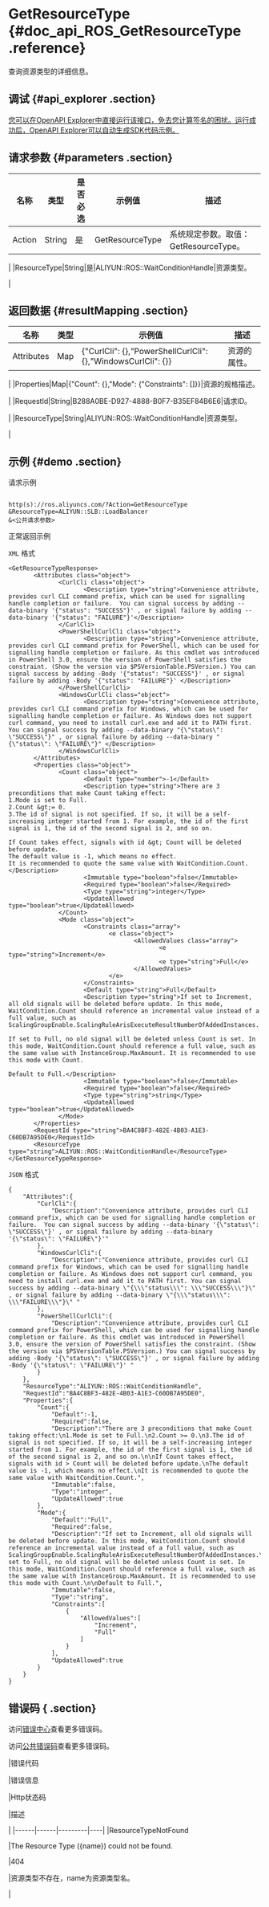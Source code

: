 # GetResourceType {#doc_api_ROS_GetResourceType .reference}

查询资源类型的详细信息。

## 调试 {#api_explorer .section}

[您可以在OpenAPI Explorer中直接运行该接口，免去您计算签名的困扰。运行成功后，OpenAPI Explorer可以自动生成SDK代码示例。](https://api.aliyun.com/#product=ROS&api=GetResourceType&type=RPC&version=2019-09-10)

## 请求参数 {#parameters .section}

|名称|类型|是否必选|示例值|描述|
|--|--|----|---|--|
|Action|String|是|GetResourceType|系统规定参数。取值：GetResourceType。

 |
|ResourceType|String|是|ALIYUN::ROS::WaitConditionHandle|资源类型。

 |

## 返回数据 {#resultMapping .section}

|名称|类型|示例值|描述|
|--|--|---|--|
|Attributes|Map|\{"CurlCli": \{\},"PowerShellCurlCli": \{\},"WindowsCurlCli": \{\}\}|资源的属性。

 |
|Properties|Map|\{"Count": \{\},"Mode": \{"Constraints": \[\]\}\}|资源的规格描述。

 |
|RequestId|String|B288A0BE-D927-4888-B0F7-B35EF84B6E6|请求ID。

 |
|ResourceType|String|ALIYUN::ROS::WaitConditionHandle|资源类型。

 |

## 示例 {#demo .section}

请求示例

``` {#request_demo}

http(s)://ros.aliyuncs.com/?Action=GetResourceType
&ResourceType=ALIYUN::SLB::LoadBalancer
&<公共请求参数>

```

正常返回示例

`XML` 格式

``` {#xml_return_success_demo}
<GetResourceTypeResponse>
       <Attributes class="object">
              <CurlCli class="object">
                     <Description type="string">Convenience attribute, provides curl CLI command prefix, which can be used for signalling handle completion or failure.  You can signal success by adding --data-binary '{"status": "SUCCESS"}' , or signal failure by adding --data-binary '{"status": "FAILURE"}'</Description>
              </CurlCli>
              <PowerShellCurlCli class="object">
                     <Description type="string">Convenience attribute, provides curl CLI command prefix for PowerShell, which can be used for signalling handle completion or failure. As this cmdlet was introduced in PowerShell 3.0, ensure the version of PowerShell satisfies the constraint. (Show the version via $PSVersionTable.PSVersion.) You can signal success by adding -Body '{"status": "SUCCESS"}' , or signal failure by adding -Body '{"status": "FAILURE"}' </Description>
              </PowerShellCurlCli>
              <WindowsCurlCli class="object">
                     <Description type="string">Convenience attribute, provides curl CLI command prefix for Windows, which can be used for signalling handle completion or failure. As Windows does not support curl command, you need to install curl.exe and add it to PATH first. You can signal success by adding --data-binary "{\"status\": \"SUCCESS\"}" , or signal failure by adding --data-binary "{\"status\": \"FAILURE\"}" </Description>
              </WindowsCurlCli>
       </Attributes>
       <Properties class="object">
              <Count class="object">
                     <Default type="number">-1</Default>
                     <Description type="string">There are 3 preconditions that make Count taking effect:
1.Mode is set to Full.
2.Count &gt;= 0.
3.The id of signal is not specified. If so, it will be a self-increasing integer started from 1. For example, the id of the first signal is 1, the id of the second signal is 2, and so on.

If Count takes effect, signals with id &gt; Count will be deleted before update.
The default value is -1, which means no effect.
It is recommended to quote the same value with WaitCondition.Count.</Description>
                     <Immutable type="boolean">false</Immutable>
                     <Required type="boolean">false</Required>
                     <Type type="string">integer</Type>
                     <UpdateAllowed type="boolean">true</UpdateAllowed>
              </Count>
              <Mode class="object">
                     <Constraints class="array">
                            <e class="object">
                                   <AllowedValues class="array">
                                          <e type="string">Increment</e>
                                          <e type="string">Full</e>
                                   </AllowedValues>
                            </e>
                     </Constraints>
                     <Default type="string">Full</Default>
                     <Description type="string">If set to Increment, all old signals will be deleted before update. In this mode, WaitCondition.Count should reference an incremental value instead of a full value, such as ScalingGroupEnable.ScalingRuleArisExecuteResultNumberOfAddedInstances.

If set to Full, no old signal will be deleted unless Count is set. In this mode, WaitCondition.Count should reference a full value, such as the same value with InstanceGroup.MaxAmount. It is recommended to use this mode with Count.

Default to Full.</Description>
                     <Immutable type="boolean">false</Immutable>
                     <Required type="boolean">false</Required>
                     <Type type="string">string</Type>
                     <UpdateAllowed type="boolean">true</UpdateAllowed>
              </Mode>
       </Properties>
       <RequestId type="string">BA4C8BF3-482E-4B03-A1E3-C60DB7A95DE0</RequestId>
       <ResourceType type="string">ALIYUN::ROS::WaitConditionHandle</ResourceType>
</GetResourceTypeResponse>
```

`JSON` 格式

``` {#json_return_success_demo}
{
	"Attributes":{
		"CurlCli":{
			"Description":"Convenience attribute, provides curl CLI command prefix, which can be used for signalling handle completion or failure.  You can signal success by adding --data-binary '{\"status\": \"SUCCESS\"}' , or signal failure by adding --data-binary '{\"status\": \"FAILURE\"}'"
		},
		"WindowsCurlCli":{
			"Description":"Convenience attribute, provides curl CLI command prefix for Windows, which can be used for signalling handle completion or failure. As Windows does not support curl command, you need to install curl.exe and add it to PATH first. You can signal success by adding --data-binary \"{\\\"status\\\": \\\"SUCCESS\\\"}\" , or signal failure by adding --data-binary \"{\\\"status\\\": \\\"FAILURE\\\"}\" "
		},
		"PowerShellCurlCli":{
			"Description":"Convenience attribute, provides curl CLI command prefix for PowerShell, which can be used for signalling handle completion or failure. As this cmdlet was introduced in PowerShell 3.0, ensure the version of PowerShell satisfies the constraint. (Show the version via $PSVersionTable.PSVersion.) You can signal success by adding -Body '{\"status\": \"SUCCESS\"}' , or signal failure by adding -Body '{\"status\": \"FAILURE\"}' "
		}
	},
	"ResourceType":"ALIYUN::ROS::WaitConditionHandle",
	"RequestId":"BA4C8BF3-482E-4B03-A1E3-C60DB7A95DE0",
	"Properties":{
		"Count":{
			"Default":-1,
			"Required":false,
			"Description":"There are 3 preconditions that make Count taking effect:\n1.Mode is set to Full.\n2.Count >= 0.\n3.The id of signal is not specified. If so, it will be a self-increasing integer started from 1. For example, the id of the first signal is 1, the id of the second signal is 2, and so on.\n\nIf Count takes effect, signals with id > Count will be deleted before update.\nThe default value is -1, which means no effect.\nIt is recommended to quote the same value with WaitCondition.Count.",
			"Immutable":false,
			"Type":"integer",
			"UpdateAllowed":true
		},
		"Mode":{
			"Default":"Full",
			"Required":false,
			"Description":"If set to Increment, all old signals will be deleted before update. In this mode, WaitCondition.Count should reference an incremental value instead of a full value, such as ScalingGroupEnable.ScalingRuleArisExecuteResultNumberOfAddedInstances.\n\nIf set to Full, no old signal will be deleted unless Count is set. In this mode, WaitCondition.Count should reference a full value, such as the same value with InstanceGroup.MaxAmount. It is recommended to use this mode with Count.\n\nDefault to Full.",
			"Immutable":false,
			"Type":"string",
			"Constraints":[
				{
					"AllowedValues":[
						"Increment",
						"Full"
					]
				}
			],
			"UpdateAllowed":true
		}
	}
}
```

## 错误码 { .section}

访问[错误中心](https://error-center.aliyun.com/status/product/ROS)查看更多错误码。

访问[公共错误码](~~131033~~)查看更多错误码。

|错误代码

|错误信息

|Http状态码

|描述

|
|------|------|---------|----|
|ResourceTypeNotFound

|The Resource Type \(\{name\}\) could not be found.

|404

|资源类型不存在，name为资源类型名。

|

